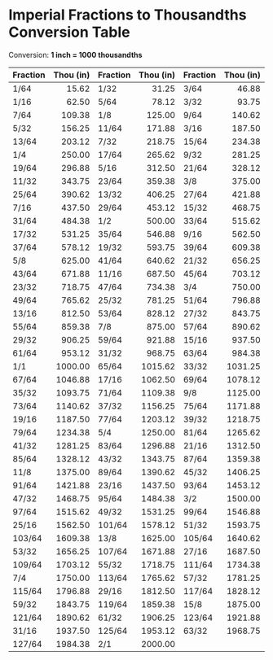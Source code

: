 # Imperial Fractions to Thousandths Conversion Table

Conversion: **1 inch = 1000 thousandths**

| Fraction | Thou (in) | Fraction | Thou (in) | Fraction | Thou (in) |
|---|---:|---|---:|---|---:|
| 1/64 | 15.62 | 1/32 | 31.25 | 3/64 | 46.88 |
| 1/16 | 62.50 | 5/64 | 78.12 | 3/32 | 93.75 |
| 7/64 | 109.38 | 1/8 | 125.00 | 9/64 | 140.62 |
| 5/32 | 156.25 | 11/64 | 171.88 | 3/16 | 187.50 |
| 13/64 | 203.12 | 7/32 | 218.75 | 15/64 | 234.38 |
| 1/4 | 250.00 | 17/64 | 265.62 | 9/32 | 281.25 |
| 19/64 | 296.88 | 5/16 | 312.50 | 21/64 | 328.12 |
| 11/32 | 343.75 | 23/64 | 359.38 | 3/8 | 375.00 |
| 25/64 | 390.62 | 13/32 | 406.25 | 27/64 | 421.88 |
| 7/16 | 437.50 | 29/64 | 453.12 | 15/32 | 468.75 |
| 31/64 | 484.38 | 1/2 | 500.00 | 33/64 | 515.62 |
| 17/32 | 531.25 | 35/64 | 546.88 | 9/16 | 562.50 |
| 37/64 | 578.12 | 19/32 | 593.75 | 39/64 | 609.38 |
| 5/8 | 625.00 | 41/64 | 640.62 | 21/32 | 656.25 |
| 43/64 | 671.88 | 11/16 | 687.50 | 45/64 | 703.12 |
| 23/32 | 718.75 | 47/64 | 734.38 | 3/4 | 750.00 |
| 49/64 | 765.62 | 25/32 | 781.25 | 51/64 | 796.88 |
| 13/16 | 812.50 | 53/64 | 828.12 | 27/32 | 843.75 |
| 55/64 | 859.38 | 7/8 | 875.00 | 57/64 | 890.62 |
| 29/32 | 906.25 | 59/64 | 921.88 | 15/16 | 937.50 |
| 61/64 | 953.12 | 31/32 | 968.75 | 63/64 | 984.38 |
| 1/1 | 1000.00 | 65/64 | 1015.62 | 33/32 | 1031.25 |
| 67/64 | 1046.88 | 17/16 | 1062.50 | 69/64 | 1078.12 |
| 35/32 | 1093.75 | 71/64 | 1109.38 | 9/8 | 1125.00 |
| 73/64 | 1140.62 | 37/32 | 1156.25 | 75/64 | 1171.88 |
| 19/16 | 1187.50 | 77/64 | 1203.12 | 39/32 | 1218.75 |
| 79/64 | 1234.38 | 5/4 | 1250.00 | 81/64 | 1265.62 |
| 41/32 | 1281.25 | 83/64 | 1296.88 | 21/16 | 1312.50 |
| 85/64 | 1328.12 | 43/32 | 1343.75 | 87/64 | 1359.38 |
| 11/8 | 1375.00 | 89/64 | 1390.62 | 45/32 | 1406.25 |
| 91/64 | 1421.88 | 23/16 | 1437.50 | 93/64 | 1453.12 |
| 47/32 | 1468.75 | 95/64 | 1484.38 | 3/2 | 1500.00 |
| 97/64 | 1515.62 | 49/32 | 1531.25 | 99/64 | 1546.88 |
| 25/16 | 1562.50 | 101/64 | 1578.12 | 51/32 | 1593.75 |
| 103/64 | 1609.38 | 13/8 | 1625.00 | 105/64 | 1640.62 |
| 53/32 | 1656.25 | 107/64 | 1671.88 | 27/16 | 1687.50 |
| 109/64 | 1703.12 | 55/32 | 1718.75 | 111/64 | 1734.38 |
| 7/4 | 1750.00 | 113/64 | 1765.62 | 57/32 | 1781.25 |
| 115/64 | 1796.88 | 29/16 | 1812.50 | 117/64 | 1828.12 |
| 59/32 | 1843.75 | 119/64 | 1859.38 | 15/8 | 1875.00 |
| 121/64 | 1890.62 | 61/32 | 1906.25 | 123/64 | 1921.88 |
| 31/16 | 1937.50 | 125/64 | 1953.12 | 63/32 | 1968.75 |
| 127/64 | 1984.38 | 2/1 | 2000.00 |  |  |
